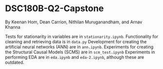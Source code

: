 # DSC180B-Q2-Capstone
By Keenan Hom, Dean Carrion, Nithilan Muruganandham, and Arnav Khanna


Tests for stationarity in variables are in `stationarity.ipynb`.
Functionality for cleaning and retrieving data is in `data.py` 
Development for creating the artificial neural networks (ANN) are in `ann.ipynb`.
Experiments for creating the Structural Causal Models (SCMS) are in `scm_test.ipynb`
Experiments in performing EDA are in `eda.ipynb` and `eda-2.ipynb`, although these are outdated.
